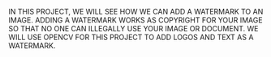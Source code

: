 IN THIS PROJECT, WE WILL SEE HOW WE CAN ADD A WATERMARK TO AN IMAGE. ADDING A WATERMARK WORKS AS COPYRIGHT FOR YOUR IMAGE SO THAT NO ONE CAN ILLEGALLY USE YOUR IMAGE OR DOCUMENT. WE WILL USE OPENCV FOR THIS PROJECT TO ADD LOGOS AND TEXT AS A WATERMARK.
